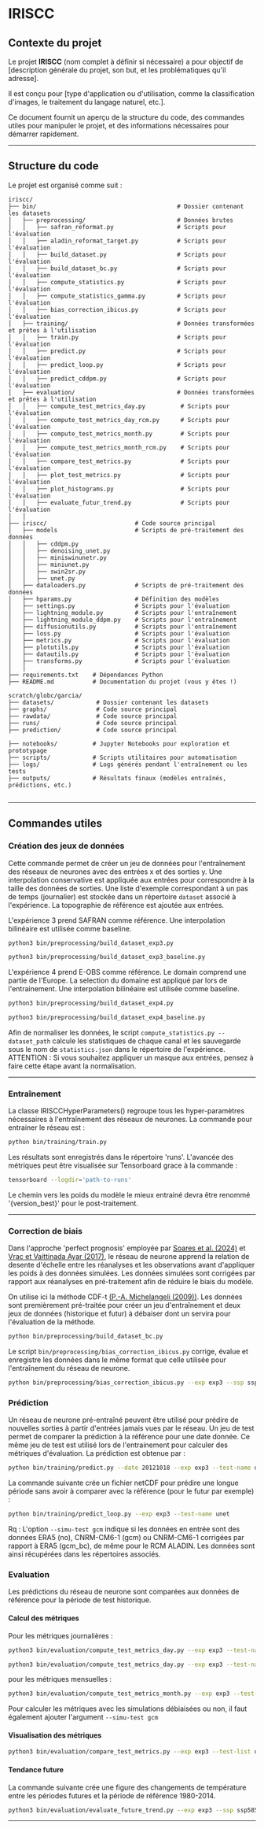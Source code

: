 # IRISCC

## Contexte du projet

Le projet **IRISCC** (nom complet à définir si nécessaire) a pour objectif de [description générale du projet, son but, et les problématiques qu'il adresse].

Il est conçu pour [type d'application ou d'utilisation, comme la classification d'images, le traitement du langage naturel, etc.]. 

Ce document fournit un aperçu de la structure du code, des commandes utiles pour manipuler le projet, et des informations nécessaires pour démarrer rapidement.

---

## Structure du code

Le projet est organisé comme suit :

```
iriscc/
├── bin/                                        # Dossier contenant les datasets
│   ├── preprocessing/                          # Données brutes
│   │   ├── safran_reformat.py                  # Scripts pour l'évaluation
│   │   ├── aladin_reformat_target.py           # Scripts pour l'évaluation
│   │   ├── build_dataset.py                    # Scripts pour l'évaluation
│   │   ├── build_dataset_bc.py                 # Scripts pour l'évaluation
│   │   ├── compute_statistics.py               # Scripts pour l'évaluation
│   │   ├── compute_statistics_gamma.py         # Scripts pour l'évaluation
│   │   ├── bias_correction_ibicus.py           # Scripts pour l'évaluation
│   ├── training/                               # Données transformées et prêtes à l'utilisation
│   │   ├── train.py                            # Scripts pour l'évaluation
│   │   ├── predict.py                          # Scripts pour l'évaluation
│   │   ├── predict_loop.py                     # Scripts pour l'évaluation
│   │   ├── predict_cddpm.py                    # Scripts pour l'évaluation
│   ├── evaluation/                             # Données transformées et prêtes à l'utilisation
│   │   ├── compute_test_metrics_day.py          # Scripts pour l'évaluation
│   │   ├── compute_test_metrics_day_rcm.py      # Scripts pour l'évaluation
│   │   ├── compute_test_metrics_month.py        # Scripts pour l'évaluation
│   │   ├── compute_test_metrics_month_rcm.py    # Scripts pour l'évaluation
│   │   ├── compare_test_metrics.py              # Scripts pour l'évaluation
│   │   ├── plot_test_metrics.py                 # Scripts pour l'évaluation
│   │   ├── plot_histograms.py                   # Scripts pour l'évaluation
│   │   ├── evaluate_futur_trend.py              # Scripts pour l'évaluation
│   │
├── iriscc/                         # Code source principal
│   ├── models                      # Scripts de pré-traitement des données
│   │   ├── cddpm.py 
│   │   ├── denoising_unet.py
│   │   ├── miniswinunetr.py
│   │   ├── miniunet.py 
│   │   ├── swin2sr.py
│   │   ├── unet.py
│   ├── dataloaders.py              # Scripts de pré-traitement des données
│   ├── hparams.py                  # Définition des modèles
│   ├── settings.py                 # Scripts pour l'évaluation
│   ├── lightning_module.py         # Scripts pour l'entraînement
│   ├── lightning_module_ddpm.py    # Scripts pour l'entraînement
│   ├── diffusionutils.py           # Scripts pour l'entraînement
│   ├── loss.py                     # Scripts pour l'évaluation
│   ├── metrics.py                  # Scripts pour l'évaluation
│   ├── plotutils.py                # Scripts pour l'évaluation
│   ├── datautils.py                # Scripts pour l'évaluation
│   ├── transforms.py               # Scripts pour l'évaluation
│   │
├── requirements.txt    # Dépendances Python
├── README.md           # Documentation du projet (vous y êtes !)

scratch/globc/garcia/
├── datasets/            # Dossier contenant les datasets
├── graphs/              # Code source principal
├── rawdata/             # Code source principal
├── runs/                # Code source principal
├── prediction/          # Code source principal

├── notebooks/          # Jupyter Notebooks pour exploration et prototypage
├── scripts/            # Scripts utilitaires pour automatisation
├── logs/               # Logs générés pendant l'entraînement ou les tests
├── outputs/            # Résultats finaux (modèles entraînés, prédictions, etc.)
 
```

---

## Commandes utiles

### Création des jeux de données

Cette commande permet de créer un jeu de données pour l'entraînement des réseaux de neurones avec des entrées x et des sorties y. Une interpolation conservative est appliquée aux entrées pour correspondre à la taille des données de sorties. Une liste d'exemple correspondant à un pas de temps (journalier) est stockée dans un répertoire `dataset` associé à l'expérience. La topographie de référence est ajoutée aux entrées. 

L'expérience 3 prend SAFRAN comme référence. Une interpolation bilinéaire est utilisée comme baseline.
```bash
python3 bin/preprocessing/build_dataset_exp3.py
```
```bash
python3 bin/preprocessing/build_dataset_exp3_baseline.py
```

L'expérience 4 prend E-OBS comme référence. Le domain comprend une partie de l'Europe. La selection du domaine est appliqué par lors de l'entrainement. Une interpolation bilinéaire est utilisée comme baseline.
```bash
python3 bin/preprocessing/build_dataset_exp4.py
```
```bash
python3 bin/preprocessing/build_dataset_exp4_baseline.py
```

Afin de normaliser les données, le script `compute_statistics.py --dataset_path` calcule les statistiques de chaque canal et les sauvegarde sous le nom de `statistics.json` dans le répertoire de l'expérience. 
ATTENTION : Si vous souhaitez appliquer un masque aux entrées, pensez à faire cette étape avant la normalisation.


---

### Entraînement

La classe IRISCCHyperParameters() regroupe tous les hyper-paramètres nécessaires à l'entraînement des réseaux de neurones. La commande pour entrainer le réseau est : 

```bash
python bin/training/train.py
```
Les résultats sont enregistrés dans le répertoire 'runs'. L'avancée des métriques peut être visualisée sur Tensorboard grace à la commande :
```bash
tensorboard --logdir='path-to-runs'
```
Le chemin vers les poids du modèle le mieux entrainé devra être renommé '{version_best}' pour le post-traitement.

---
### Correction de biais
Dans l'approche 'perfect prognosis' employée par [Soares et al. (2024)](https://gmd.copernicus.org/articles/17/229/2024/) et [Vrac et Vaittinada Ayar (2017)](https://journals.ametsoc.org/view/journals/apme/56/1/jamc-d-16-0079.1.xml), le réseau de neurone apprend la relation de desente d'échelle entre les réanalyses et les observations avant d'appliquer les poids à des données simulées. Les données simulées sont corrigées par rapport aux réanalyses en pré-traitement afin de réduire le biais du modèle.

On utilise ici la méthode CDF-t [(P.-A. Michelangeli (2009))](https://agupubs.onlinelibrary.wiley.com/doi/full/10.1029/2009GL038401). Les données sont premièrement pré-traitée pour créer un jeu d'entraînement et deux jeux de données (historique et futur) à débaiser dont un servira pour l'évaluation de la méthode.
```bash
python bin/preprocessing/build_dataset_bc.py
```
Le script `bin/preprocessing/bias_correction_ibicus.py` corrige, évalue et enregistre les données dans le même format que celle utilisée pour l'entraînement du réseau de neurone.

```bash
python bin/preprocessing/bias_correction_ibicus.py --exp exp3 --ssp ssp585 --simu rcm --var tas
```


### Prédiction
Un réseau de neurone pré-entraîné peuvent être utilisé pour prédire de nouvelles sorties à partir d'entrées jamais vues par le réseau. 
Un jeu de test permet de comparer la prédiction à la référence pour une date donnée. Ce même jeu de test est utilisé lors de l'entrainement  pour calculer des métriques d'évaluation. La prédiction est obtenue par :

```bash
python bin/training/predict.py --date 20121018 --exp exp3 --test-name unet
```
La commande suivante crée un fichier netCDF pour prédire une longue période sans avoir à comparer avec la référence (pour le futur par exemple) : 
```bash
python bin/training/predict_loop.py --exp exp3 --test-name unet 
```

Rq : L'option `--simu-test gcm` indique si les données en entrée sont des données ERA5 (no), CNRM-CM6-1 (gcm) ou CNRM-CM6-1 corrigées par rapport à ERA5 (gcm_bc), de même pour le RCM ALADIN. Les données sont ainsi récupérées dans les répertoires associés.

### Evaluation

Les prédictions du réseau de neurone sont comparées aux données de référence pour la période de test historique. 

#### Calcul des métriques
Pour les métriques journalières : 
```bash
python3 bin/evaluation/compute_test_metrics_day.py --exp exp3 --test-name unet 
```
```bash
python3 bin/evaluation/compute_test_metrics_day.py --exp exp3 --test-name baseline 
```
pour les métriques mensuelles :
```bash
python3 bin/evaluation/compute_test_metrics_month.py --exp exp3 --test-name unet 
```
Pour calculer les métriques avec les simulations débiaisées ou non, il faut également ajouter l'argument `--simu-test gcm`

#### Visualisation des métriques
```bash
python3 bin/evaluation/compare_test_metrics.py --exp exp3 --test-list unet_gcm,unet_gcm_bc --scale monthly --pp yes
```

#### Tendance future
La commande suivante crée une figure des changements de température entre les périodes futures et la période de référence 1980-2014. 
```bash
python3 bin/evaluation/evaluate_future_trend.py --exp exp3 --ssp ssp585
```

---